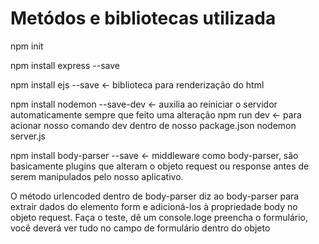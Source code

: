 # Metódos e bibliotecas utilizada 

npm init 

npm install express --save 

npm install ejs --save <- biblioteca para renderização do html

npm install nodemon --save-dev <- auxilia ao reiniciar o servidor automaticamente sempre que feito uma alteração
npm run dev <- para acionar nosso comando dev dentro de nosso package.json
nodemon server.js

npm install body-parser --save  <- middleware como body-parser, são basicamente plugins que alteram o objeto request ou response antes de serem manipulados pelo nosso aplicativo.

O método urlencoded dentro de body-parser diz ao body-parser para extrair dados do elemento form e adicioná-los à propriedade body no objeto request. Faça o teste, dê um console.loge preencha o formulário, você deverá ver tudo no campo de formulário dentro do objeto
